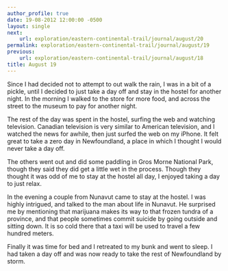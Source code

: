 ```yaml
---
author_profile: true
date: 19-08-2012 12:00:00 -0500
layout: single
next:
    url: exploration/eastern-continental-trail/journal/august/20
permalink: exploration/eastern-continental-trail/journal/august/19
previous:
    url: exploration/eastern-continental-trail/journal/august/18
title: August 19
---
```

Since I had decided not to attempt to out walk the rain, I was in a bit of a pickle, until I decided to just take a day off and stay in the hostel for another night. In the morning I walked to the store for more food, and across the street to the museum to pay for another night.

The rest of the day was spent in the hostel, surfing the web and watching television. Canadian television is very similar to American television, and I watched the news for awhile, then just surfed the web on my iPhone. It felt great to take a zero day in Newfoundland, a place in which I thought I would never take a day off.

The others went out and did some paddling in Gros Morne National Park, though they said they did get a little wet in the process. Though they thought it was odd of me to stay at the hostel all day, I enjoyed taking a day to just relax.

In the evening a couple from Nunavut came to stay at the hostel. I was highly intrigued, and talked to the man about life in Nunavut. He surprised me by mentioning that marijuana makes its way to that frozen tundra of a province, and that people sometimes commit suicide by going outside and sitting down. It is so cold there that a taxi will be used to travel a few hundred meters.

Finally it was time for bed and I retreated to my bunk and went to sleep. I had taken a day off and was now ready to take the rest of Newfoundland by storm.